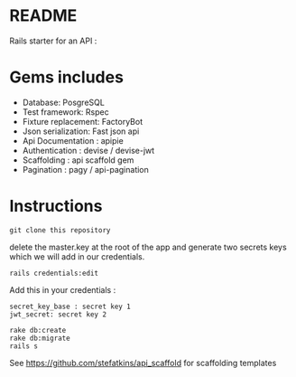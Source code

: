 # README

Rails starter for an API :

# Gems includes
- Database: PosgreSQL
- Test framework: Rspec
- Fixture replacement: FactoryBot
- Json serialization: Fast json api
- Api Documentation : apipie
- Authentication : devise / devise-jwt
- Scaffolding : api scaffold gem
- Pagination : pagy / api-pagination

# Instructions

```
git clone this repository
```

delete the master.key at the root of the app and generate two secrets keys which we will add in our credentials.

```
rails credentials:edit
```
Add this in your credentials :
```
secret_key_base : secret key 1 
jwt_secret: secret key 2
```


```
rake db:create
rake db:migrate
rails s
```



See https://github.com/stefatkins/api_scaffold for scaffolding templates
